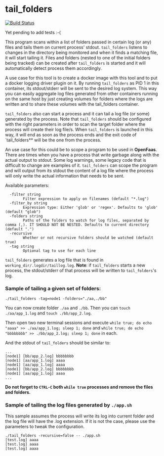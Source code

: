 # tail_folders 

[![Build Status](https://travis-ci.org/oscar-martin/tail_folders.svg?branch=master)](https://travis-ci.org/oscar-martin/tail_folders)

Yet pending to add tests :-(

This program scans within a list of folders passed in certain log (or any) files and tails them on current process' stdout. `tail_folders` listens to changes in the directory being monitored and when it finds a matching file, it will start tailing it. Files and folders (nested to one of the initial folders being tracked) can be created after `tail_folders` is started and it will automatically detect process them accordingly.

A use case for this tool is to create a docker image with this tool and to put a docker logging driver plugin on it. By running `tail_folders` as PID 1 in this container, its stdout/stderr will be sent to the desired log system. This way you can easily aggregate log files generated from other containers running on the same host by just creating volumes for folders where the logs are written and to share these volumes with the tail_folders container.

`tail_folders` also can start a process and it can tail a log file (or some) generated by the process. Note that `tail_folders` should be configured with the right parameters in order to scan the target folder where the process will create their log file/s. When `tail_folders` is launched in this way, it will end as soon as the process ends and the exit code of `tail_folders** will be the one from the process.

An use case for this could be to scope a program to be used in **OpenFaas**. There are times when you have a process that write garbage along with the actual output to stdout. Some log warnings, some legacy code that is difficult to change are examples of it. `tail_folders` can scope the program and will output from its stdout the content of a log file where the process will only write the actual information that needs to be sent. 

Available parameters:

```
  -filter string
    	Filter expression to apply on filenames (default "*.log")
  -filter_by string
    	Expression type: Either 'glob' or 'regex'. Defaults to 'glob' (default "glob")
  -folders string
    	Paths of the folders to watch for log files, separated by comma (,). IT SHOULD NOT BE NESTED. Defaults to current directory (default ".")
  -recursive
    	Whether or not recursive folders should be watched (default true)
  -tag string
    	Optional tag to use for each line
```

`tail_folders` generates a log file that is found in `working_dir/.logdir/taillog.log`. **Note**: if `tail_folders` starts a new process, the stdout/stderr of that process will be written to `tail_folders`'s log.

### Sample of tailing a given set of folders:

```
./tail_folders -tag=node1 -folders="./aa,./bb"
```

You can now create folder `./aa` and `./bb`. Then you can `touch ./aa/app_1.log` and `touch ./bb/app_2.log`.

Then open two new terminal sessions and execute `while true; do echo "aaaa" >> ./aa/app_1.log; sleep 1; done` and `while true; do echo "bbbbbbbb" >> ./bb/app_2.log; sleep 1; done` in each.

And the stdout of `tail_folders` should be similar to:

```
...
[node1] [bb/app_2.log] bbbbbbbb
[node1] [aa/app_1.log] aaaa
[node1] [aa/app_1.log] aaaa
[node1] [bb/app_2.log] bbbbbbbb
[node1] [aa/app_1.log] aaaa
...
```

**Do not forget to `CTRL-C` both `while true` processes and remove the files and folders.**


### Sample of tailing the log files generated by `./app.sh`

This sample assumes the process will write its log into current folder and the log file will have the .log extension. If it is not the case, please use the parameters to tweak the configuration.

```
./tail_folders -recursive=false -- ./app.sh
[test.log] aaaa
[test.log] aaaa
[test.log] aaaa
```
